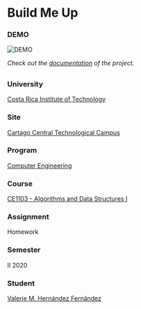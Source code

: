 # Build Me Up

### DEMO
![DEMO](https://cdn.discordapp.com/attachments/843643336346959874/944295268818489374/WorkInProgress.gif)

_Check out the [documentation](https://valeriehernandez-7.github.io/Build-Me-Up/) of the project._

##

### University
[Costa Rica Institute of Technology](https://www.tec.ac.cr/)

### Site
[Cartago Central Technological Campus](https://www.tec.ac.cr/ubicaciones/campus-tecnologico-central-cartago)

### Program
[Computer Engineering](https://www.tec.ac.cr/en/carreras/licentiates-degree-computer-engineering)

### Course
[CE1103 - Algorithms and Data Structures I](https://www.tec.ac.cr/planes-estudio/licenciatura-ingenieria-computadores)

### Assignment
Homework

### Semester
II 2020

### Student
[Valerie M. Hernández Fernández](https://github.com/valeriehernandez-7)

##

